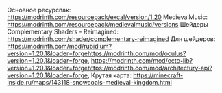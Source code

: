 Основное ресурспак: https://modrinth.com/resourcepack/excal/version/1.20
MedievalMusic: https://modrinth.com/resourcepack/medievalmusic/versions
Шейдеры Complementary Shaders - Reimagined: https://modrinth.com/shader/complementary-reimagined
Для шейдеров: https://modrinth.com/mod/rubidium?version=1.20.1&loader=forgehttps://modrinth.com/mod/oculus?version=1.20.1&loader=forge, https://modrinth.com/mod/octo-lib?version=1.20.1&loader=forgehttps://modrinth.com/mod/architectury-api?version=1.20.1&loader=forge,
Крутая карта: https://minecraft-inside.ru/maps/143118-snowcoals-medieval-kingdom.html